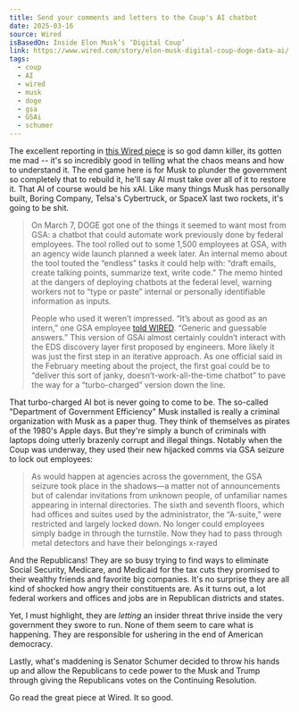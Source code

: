 ```yaml
---
title: Send your comments and letters to the Coup's AI chatbot
date: 2025-03-16
source: Wired
isBasedOn: Inside Elon Musk’s ‘Digital Coup’
link: https://www.wired.com/story/elon-musk-digital-coup-doge-data-ai/
tags:
  - coup
  - AI
  - wired
  - musk
  - doge
  - gsa
  - GSAi
  - schumer
---
```

The excellent reporting in [this Wired piece](https://www.wired.com/story/elon-musk-digital-coup-doge-data-ai/) is so god damn killer, its gotten me mad -- it's so incredibly good in telling what the chaos means and how to understand it. The end game here is for Musk to plunder the government so completely that to rebuild it, he'll say AI must take over all of it to restore it. That AI of course would be his xAI. Like many things Musk has personally built, Boring Company, Telsa's Cybertruck, or SpaceX last two rockets, it's going to be shit.

> On March 7, DOGE got one of the things it seemed to want most from GSA: a chatbot that could automate work previously done by federal employees. The tool rolled out to some 1,500 employees at GSA, with an agency wide launch planned a week later. An internal memo about the tool touted the “endless” tasks it could help with: “draft emails, create talking points, summarize text, write code.” The memo hinted at the dangers of deploying chatbots at the federal level, warning workers not to “type or paste” internal or personally identifiable information as inputs.
> 
> People who used it weren’t impressed. “It’s about as good as an intern,” one GSA employee [told WIRED](https://www.wired.com/story/gsai-chatbot-1500-federal-workers/). “Generic and guessable answers.” This version of GSAi almost certainly couldn’t interact with the EDS discovery layer first proposed by engineers. More likely it was just the first step in an iterative approach. As one official said in the February meeting about the project, the first goal could be to “deliver this sort of janky, doesn’t-work-all-the-time chatbot” to pave the way for a “turbo-charged” version down the line.

That turbo-charged AI bot is never going to come to be. The so-called "Department of Government Efficiency" Musk installed is really a criminal organization with Musk as a paper thug. They think of themselves as pirates of the 1980's Apple days. But they're simply a bunch of criminals with laptops doing utterly brazenly corrupt and illegal things. Notably when the Coup was underway, they used their new hijacked comms via GSA seizure to lock out employees: 

> As would happen at agencies across the government, the GSA seizure took place in the shadows—a matter not of announcements but of calendar invitations from unknown people, of unfamiliar names appearing in internal directories. The sixth and seventh floors, which had offices and suites used by the administrator, the “A-suite,” were restricted and largely locked down. No longer could employees simply badge in through the turnstile. Now they had to pass through metal detectors and have their belongings x-rayed

And the Republicans! They are so busy trying to find ways to eliminate Social Security, Medicare, and Medicaid for the tax cuts they promised to their wealthy friends and favorite big companies. It's no surprise they are all kind of shocked how angry their constituents are. As it turns out, a lot federal workers and offices and jobs are in Republican districts and states. 

Yet, I must highlight, they are *letting* an insider threat thrive inside the very government they swore to run. None of them seem to care what is happening. They are responsible for ushering in the end of American democracy. 

Lastly, what's maddening is Senator Schumer decided to throw his hands up and allow the Republicans to cede power to the Musk and Trump through giving the Republicans votes on the Continuing Resolution.

Go read the great piece at Wired. It so good.



  